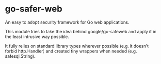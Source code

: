 # go-safer-web

An easy to adopt security framework for Go web applications.

This module tries to take the idea behind google/go-safeweb and apply it in the
least intrusive way possible.

It fully relies on standard library types wherever possible (e.g. it doesn't
forbid http.Handler) and created tiny wrappers when needed (e.g. safesql.String).
